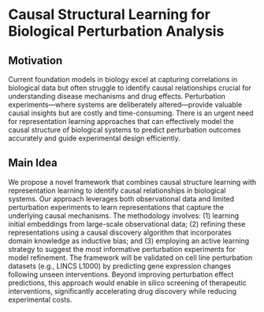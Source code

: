 # Causal Structural Learning for Biological Perturbation Analysis

## Motivation
Current foundation models in biology excel at capturing correlations in biological data but often struggle to identify causal relationships crucial for understanding disease mechanisms and drug effects. Perturbation experiments—where systems are deliberately altered—provide valuable causal insights but are costly and time-consuming. There is an urgent need for representation learning approaches that can effectively model the causal structure of biological systems to predict perturbation outcomes accurately and guide experimental design efficiently.

## Main Idea
We propose a novel framework that combines causal structure learning with representation learning to identify causal relationships in biological systems. Our approach leverages both observational data and limited perturbation experiments to learn representations that capture the underlying causal mechanisms. The methodology involves: (1) learning initial embeddings from large-scale observational data; (2) refining these representations using a causal discovery algorithm that incorporates domain knowledge as inductive bias; and (3) employing an active learning strategy to suggest the most informative perturbation experiments for model refinement. The framework will be validated on cell line perturbation datasets (e.g., LINCS L1000) by predicting gene expression changes following unseen interventions. Beyond improving perturbation effect predictions, this approach would enable in silico screening of therapeutic interventions, significantly accelerating drug discovery while reducing experimental costs.